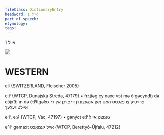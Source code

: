 ```yaml
---
fileClass: DictionaryEntry
headword: אייל 1
part_of_speech: 
etymology: 
tags: 
---
```

אייל 1

![](https://ia802902.us.archive.org/9/items/Yiddish-Dialect-Maps/Guggenheim-Gruenberg_karte_23.jpg)

WESTERN
========

eil {SWITZERLAND, Fleischer 2005}

eːlʲ {WTCP, Dunajská Streda, 47179}
	•	frⲁjtəg cy naxc vɔt mə óˑgəcynd͡n̩ də cɔ́jxt͡n̩ ɩn də éːlʲtɩ̀gəlɔx פֿרײַטיק צו נאַכטס האָט מען אָנגעצונדן די צויכן אין די איילטיגעלעך

eˑlʲ, eːʎ {WTCP, Vác, 47197}
	•	gənýct eːlʲ גענוצט אייל

eˆᶦlʲ gəmaxt אייל געמאַכט {WTCP, Berettyó-Újfalu, 47212}

